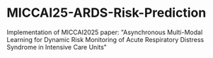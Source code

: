 # MICCAI25-ARDS-Risk-Prediction
Implementation of MICCAI2025 paper: "Asynchronous Multi-Modal Learning for Dynamic Risk Monitoring of Acute Respiratory Distress Syndrome in Intensive Care Units"
